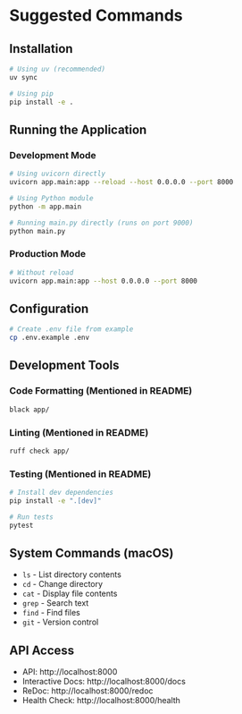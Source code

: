 # Suggested Commands

## Installation
```bash
# Using uv (recommended)
uv sync

# Using pip
pip install -e .
```

## Running the Application

### Development Mode
```bash
# Using uvicorn directly
uvicorn app.main:app --reload --host 0.0.0.0 --port 8000

# Using Python module
python -m app.main

# Running main.py directly (runs on port 9000)
python main.py
```

### Production Mode
```bash
# Without reload
uvicorn app.main:app --host 0.0.0.0 --port 8000
```

## Configuration
```bash
# Create .env file from example
cp .env.example .env
```

## Development Tools

### Code Formatting (Mentioned in README)
```bash
black app/
```

### Linting (Mentioned in README)
```bash
ruff check app/
```

### Testing (Mentioned in README)
```bash
# Install dev dependencies
pip install -e ".[dev]"

# Run tests
pytest
```

## System Commands (macOS)
- `ls` - List directory contents
- `cd` - Change directory
- `cat` - Display file contents
- `grep` - Search text
- `find` - Find files
- `git` - Version control

## API Access
- API: http://localhost:8000
- Interactive Docs: http://localhost:8000/docs
- ReDoc: http://localhost:8000/redoc
- Health Check: http://localhost:8000/health